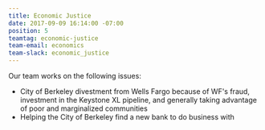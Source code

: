 ```yaml
---
title: Economic Justice
date: 2017-09-09 16:14:00 -07:00
position: 5
teamtag: economic-justice
team-email: economics
team-slack: economic_justice
---
```


Our team works on the following issues:

+ City of Berkeley divestment from Wells Fargo because of WF's fraud, investment in the Keystone XL pipeline, and generally taking advantage of poor and marginalized communities
+ Helping the City of Berkeley find a new bank to do business with